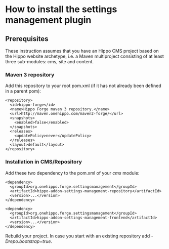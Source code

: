 <!--
  Copyright 2013 Hippo B.V. (http://www.onehippo.com)

  Licensed under the Apache License, Version 2.0 (the "License");
  you may not use this file except in compliance with the License.
  You may obtain a copy of the License at

   http://www.apache.org/licenses/LICENSE-2.0

  Unless required by applicable law or agreed to in writing, software
  distributed under the License is distributed on an "AS IS" BASIS,
  WITHOUT WARRANTIES OR CONDITIONS OF ANY KIND, either express or implied.
  See the License for the specific language governing permissions and
  limitations under the License.
  -->
# How to install the settings management plugin

## Prerequisites

These instruction assumes that you have an Hippo CMS project based on the Hippo website archetype, i.e. a Maven multiproject
consisting of at least three sub-modules: cms, site and content.

### Maven 3 repository
Add this repository to your root pom.xml (if it has not already been defined in a parent pom):

```
<repository>
  <id>hippo-forge</id>
  <name>Hippo Forge maven 3 repository.</name>
  <url>http://maven.onehippo.com/maven2-forge/</url>
  <snapshots>
    <enabled>false</enabled>
  </snapshots>
  <releases>
    <updatePolicy>never</updatePolicy>
  </releases>
  <layout>default</layout>
</repository>
```


### Installation in CMS/Repository

Add these two dependency to the pom.xml of your *cms* module:

```
<dependency>
  <groupId>org.onehippo.forge.settingsmanagement</groupId>
  <artifactId>hippo-addon-settings-management-repository</artifactId>
  <version>...</version>
</dependency>

<dependency>
  <groupId>org.onehippo.forge.settingsmanagement</groupId>
  <artifactId>hippo-addon-settings-management-frontend</artifactId>
  <version>...</version>
</dependency>

```

Rebuild your project. In case you start with an existing repository add *-Drepo.bootstrap=true*.
